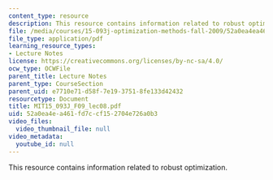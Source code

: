 ```yaml
---
content_type: resource
description: This resource contains information related to robust optimization.
file: /media/courses/15-093j-optimization-methods-fall-2009/52a0ea4ea461fd7ccf152704e726a0b3_MIT15_093J_F09_lec08.pdf
file_type: application/pdf
learning_resource_types:
- Lecture Notes
license: https://creativecommons.org/licenses/by-nc-sa/4.0/
ocw_type: OCWFile
parent_title: Lecture Notes
parent_type: CourseSection
parent_uid: e7710e71-d58f-7e19-3751-8fe133d42432
resourcetype: Document
title: MIT15_093J_F09_lec08.pdf
uid: 52a0ea4e-a461-fd7c-cf15-2704e726a0b3
video_files:
  video_thumbnail_file: null
video_metadata:
  youtube_id: null
---
```

This resource contains information related to robust optimization.